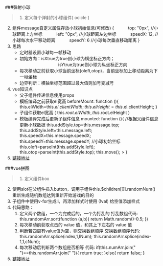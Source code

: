 ###弹射小球
> 1. 定义每个弹射的小球组件( ocicle )
2. 组件message自定义属性存放小球初始信息(可修改)
	{
	　　　top: "0px",        //小球距离上方坐标
	　　　left: "0px",        //小球距离左边坐标
	　　　speedX: 12,      //小球每次水平移动距离
	　　　speedY: 6         //小球每次垂直移动距离
	}    
3. 思路
	* 定时器设置小球每一帧移动
	*  初始方向：isXtrue为true则小球为横坐标正方向；
　　　　　　　　　isYtrue为true则小球为纵坐标正方向
	* 每次移动之前获取小球当前坐标(oleft,otop)，当前坐标加上移动距离为下一帧坐标
	* 边界判断：横轴坐标范围超过最大值则加号变减号
4. vue知识点
	* 父子组件传递信息使用props
	* 模板编译之前获取el宽高 
		beforeMount: function (){
		    this.elWidth=this.$el.clientWidth;
		    this.elHeight=this.$el.clientHeight;
		}
	* 子组件获取el宽高 ( this.$root.elWidth,this.$root.elHeight )
	* 模板编译完成后更新子组件信息
			mounted: function (){
			    //根据父组件信息更新小球数据
			    this.addStyle.top=this.message.top;
			    this.addStyle.left=this.message.left;
			    this.speedX=this.message.speedX;
			    this.speedY=this.message.speedY;
			    //小球初始坐标
			    this.oleft=parseInt(this.addStyle.left);
			    this.otop=parseInt(this.addStyle.top);
			    this.move();
			> }
5. [链接地址]( http://hsianglee.top/vue/moveBall.html )

###vue拼图
>1. 定义组件box
2. 使用slot在父组件插入button，调用子组件this.$children[0].randomNum()重新生成随机数组达到重新开始游戏的目的
3.  子组件中使用v-for生成li，再添加样式时使用 (!val) 给空值添加样式
4.  代码思路：
	1. 定义两个数组，一个为完成后的，一个为打乱的
	打乱数组代码: 
		this.randomArr.sort(function (a,b){
				return Math.random()-0.5;
	})
	2. 每次移动前获取点击的 value 值，和其上下左右的 value 值
	3. 判断若四周有value值为空，则交换数组顺序
	交换数组顺序代码: 
		this.randomArr.splice(index,1,lNum);
	this.randomArr.splice(index-1,1,cNum);
	4. 每次移动后判断两个数组是否相等
	代码: 
		if(this.numArr.join(" ")==this.randomArr.join(" ")){
				return true;
		}else{
				return false;
	}
5. [链接地址]( http://hsianglee.top/vue/puzzleVue.html )